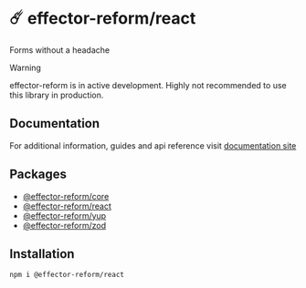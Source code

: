 # ☄️ effector-reform/react

Forms without a headache

> [!WARNING]  
> effector-reform is in active development.
> Highly not recommended to use this
> library in production.

## Documentation

For additional information, guides and api reference visit [documentation site](https://qvelty.github.io/effector-reform/)

## Packages

- [@effector-reform/core](https://www.npmjs.com/package/@effector-reform/core)
- [@effector-reform/react](https://www.npmjs.com/package/@effector-reform/react)
- [@effector-reform/yup](https://www.npmjs.com/package/@effector-reform/yup)
- [@effector-reform/zod](https://www.npmjs.com/package/@effector-reform/zod)

## Installation

```
npm i @effector-reform/react
```